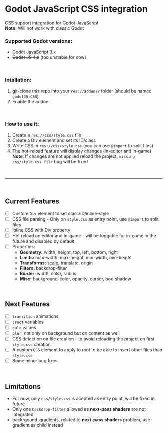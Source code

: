 # Godot JavaScript CSS integration

CSS support integration for Godot JavaScript<br/>
**Note:** Will not work with classic Godot

### Supported Godot versions:
- Godot JavaScript 3.x
- <s>Godot JS 4.x</s> (too unstable for now)

<br>

### Intallation:
1. git-clone this repo into your `res://addons/` folder (should be named `godotJS-CSS`)
2. Enable the addon

<br>

### How to use it:
1. Create a `res://css/style.css` file
2. Create a Div element and set its ID/class
3. Write CSS in `res://css/style.css` (you can use `@import` to split files)
4. The hot-reload feature will display changes (in-editor and in-game)<br/>
**Note**: If changes are not applied reload the project, `missing css/style.css file` bug will be fixed

<br/>
<hr/>
<br/>

## Current Features
- [ ] Custom `Div` element to set class/ID/inline-style
- [ ] CSS file parsing - Only on `style.css` as entry point, use `@import` to split files
- [ ] Inline CSS with Div property
- [ ] Hot reload on editor and in-game - will be toggable for in-game in the future and disabled by default
- [ ] Properties:
  - **Geometry:** width, height, top, left, bottom, right
  - **Limits:** max-width, max-height, min-width, min-height
  - **Transforms:** scale, translate, origin
  - **Filters:** backdrop-filter
  - **Border:** width, color, radius
  - **Misc:** background-color, opacity, cursor, box-shadow

<br>

## Next Features
- [ ] `transition` animations
- [ ] `:root` variables
- [ ] `calc` values
- [ ] `blur`, not only on background but on content as well
- [ ] CSS detection on file creation - to avoid reloading the project on first `style.css` creation
- [ ] A custom `CSS` element to apply to root to be able to insert other files than `style.css`
- [ ] Some minor bug fixes

<br>

## Limitations
- For now, only `css/style.css` is acepted as entry point, will be fixed in future
- Only one `backdrop-filter` allowed as **next-pass shaders** are not integrated
- backrgound-gradients, related to **next-pass shaders** problem, use gradient as child instead
